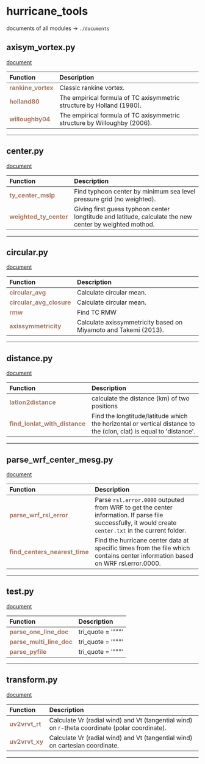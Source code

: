 # hurricane_tools
documents of all modules -> `./documents`


axisym_vortex.py
------
[document](./documents/axisym_vortex.md) 

| Function | Description |
| :------- | :---------- |
| <font color="#a77864"> **rankine_vortex** </font> | Classic rankine vortex. |
| <font color="#a77864"> **holland80** </font> | The empirical formula of TC axisymmetric structure by Holland (1980). |
| <font color="#a77864"> **willoughby04** </font> | The empirical formula of TC axisymmetric structure by Willoughby (2006). |


******
center.py
------
[document](./documents/center.md) 

| Function | Description |
| :------- | :---------- |
| <font color="#a77864"> **ty_center_mslp** </font> | Find typhoon center by minimum sea level pressure grid (no weighted). |
| <font color="#a77864"> **weighted_ty_center** </font> | Giving first guess typhoon center longtitude and latitude, calculate the new center by weighted mothod. |


******
circular.py
------
[document](./documents/circular.md) 

| Function | Description |
| :------- | :---------- |
| <font color="#a77864"> **circular_avg** </font> | Calculate circular mean. |
| <font color="#a77864"> **circular_avg_closure** </font> | Calculate circular mean. |
| <font color="#a77864"> **rmw** </font> | Find TC RMW |
| <font color="#a77864"> **axissymmetricity** </font> | Calculate axissymmetricity based on Miyamoto and Takemi (2013). |


******
distance.py
------
[document](./documents/distance.md) 

| Function | Description |
| :------- | :---------- |
| <font color="#a77864"> **latlon2distance** </font> | calculate the distance (km) of two positions |
| <font color="#a77864"> **find_lonlat_with_distance** </font> | Find the longtitude/latitude which the horizontal or vertical distance to the (clon, clat) is equal to 'distance'. |


******
parse_wrf_center_mesg.py
------
[document](./documents/arse_wrf_center_mesg.md) 

| Function | Description |
| :------- | :---------- |
| <font color="#a77864"> **parse_wrf_rsl_error** </font> | Parse `rsl.error.0000` outputed from WRF to get the center information. If parse file successfully, it would create `center.txt` in the current folder. |
| <font color="#a77864"> **find_centers_nearest_time** </font> | Find the hurricane center data at specific times from the file which contains center information based on WRF rsl.error.0000. |


******
test.py
------
[document](./documents/test.md) 

| Function | Description |
| :------- | :---------- |
| <font color="#a77864"> **parse_one_line_doc** </font> | tri_quote = '"""' |
| <font color="#a77864"> **parse_multi_line_doc** </font> | tri_quote = '"""' |
| <font color="#a77864"> **parse_pyfile** </font> | tri_quote = '"""' |


******
transform.py
------
[document](./documents/transform.md) 

| Function | Description |
| :------- | :---------- |
| <font color="#a77864"> **uv2vrvt_rt** </font> | Calculate Vr (radial wind) and Vt (tangential wind) on r-theta coordinate (polar coordinate). |
| <font color="#a77864"> **uv2vrvt_xy** </font> | Calculate Vr (radial wind) and Vt (tangential wind) on cartesian coordinate. |


******